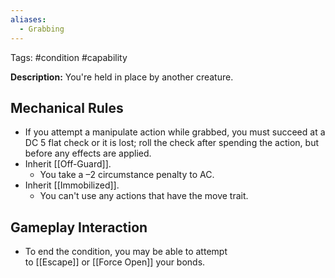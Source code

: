 ```yaml
---
aliases:
  - Grabbing
---
```

Tags: #condition #capability

**Description:** You're held in place by another creature.

## Mechanical Rules

- If you attempt a manipulate action while grabbed, you must succeed at a DC 5 flat check or it is lost; roll the check after spending the action, but before any effects are applied.  
- Inherit [[Off-Guard]].
	- You take a –2 circumstance penalty to AC.  
- Inherit [[Immobilized]].
	- You can't use any actions that have the move trait.

## Gameplay Interaction

- To end the condition, you may be able to attempt to [[Escape]] or [[Force Open]] your bonds.  